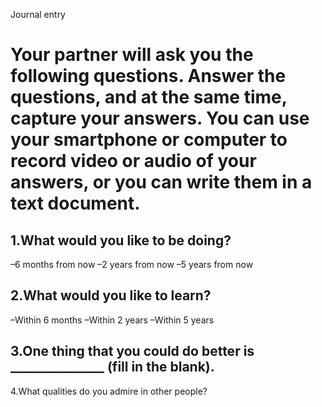 Journal entry
# Your partner will ask you the following questions. Answer the questions, and at the same time, capture your answers. You can use your smartphone or computer to record video or audio of your answers, or you can write them in a text document.

 ## 1.What would you like to be doing? 
 –6 months from now
 –2 years from now
 –5 years from now
 
 ## 2.What would you like to learn?
  –Within 6 months
  –Within 2 years
  –Within 5 years
 
  ## 3.One thing that you could do better is _______________ (fill in the blank).
  
   4.What qualities do you admire in other people?